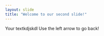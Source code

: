 ```yaml
---
layout: slide
title: "Welcome to our second slide!"
---
```

Your textkdjskdl
Use the left arrow to go back!
